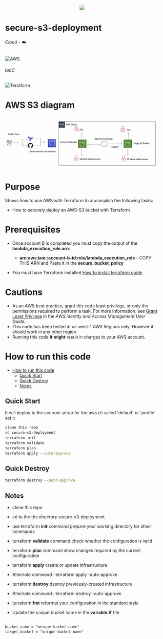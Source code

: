 <!-- retro visitor counter -->
<p align="center"> 
  <img src="https://profile-counter.glitch.me/secure-s3-deployment/count.svg" />
</p>

# secure-s3-deployment

###### Cloud - :cloud:
![AWS](https://img.shields.io/badge/AWS-%23FF9900.svg?style=for-the-badge&logo=amazon-aws&logoColor=white)

###### IaaC
![Terraform](https://img.shields.io/badge/terraform-%235835CC.svg?style=for-the-badge&logo=terraform&logoColor=white)

# AWS S3 diagram 
![Diagram](https://github.com/ValAug/secure-s3-deployment/blob/main/s3-diagram.png)

# Purpose

Shows how to use AWS with Terraform to accomplish the following tasks:

* How to securely deploy an AWS-S3 bucket with Terraform



# Prerequisites

* Once account B is completed you must copy the output of the __lambda_execution_role.arn__:
    - __arn:aws:iam::account-b-id:role/lambda_execution_role__  - COPY THIS ARN and Paste it in the __secure_bucket_policy__

* You must have Terraform installed [How to install terraform guide](https://learn.hashicorp.com/tutorials/terraform/install-cli)


# Cautions

* As an AWS best practice, grant this code least privilege, or only the 
  permissions required to perform a task. For more information, see 
  [Grant Least Privilege](https://docs.aws.amazon.com/IAM/latest/UserGuide/best-practices.html#grant-least-privilege) 
  in the *AWS Identity and Access Management 
  User Guide*.
* This code has been tested in us-west-1 AWS Regions only. However it should work in any other region. 
* Running this code __it might__ result in charges to your AWS account.

# How to run this code

- [How to run this code](#how-to-run-this-code)
  - [Quick Start](#quick-start)
  - [Quick Destroy](#quick-destroy)
  - [Notes](#notes)

## Quick Start

It will deploy to the account setup for the aws cli called 'default' or 'profile' set it

```bash
clone this repo
cd secure-s3-deployment
terraform init
terraform validate
terraform plan
terraform apply --auto-approve
```

## Quick Destroy

```bash
terraform destroy --auto-approve
```

## Notes

- clone this repo
- cd to the the directory secure-s3-deployment
- use terraform __init__ command prepare your working directory for other commands
- terraform __validate__ command check whether the configuration is valid
- terraform __plan__ command show changes required by the current configuration
- terraform __apply__ create or update infrastructure
- Alternate command : terraform apply -auto-approve
- terraform __destroy__ destroy previously-created infrastructure
- Alternate command : terraform destroy -auto-approve
- terraform __fmt__ reformat your configuration in the standard style

- Update the unique bucket name in the __variable.tf__ file

```

bucket_name = "unique-backet-name"
target_bucket = "unique-backet-name"

```

